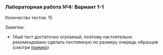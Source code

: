 ### Лабораторная работа №4: Вариант 1-1

Количество тестов: 15

Заметки:
* 14ый тест достаточно огромный, поэтому настоятельно рекомендовано 
  сделать постоянную по размеру очередь образцов
  (смотри [пример](CircularBuffer.h))
